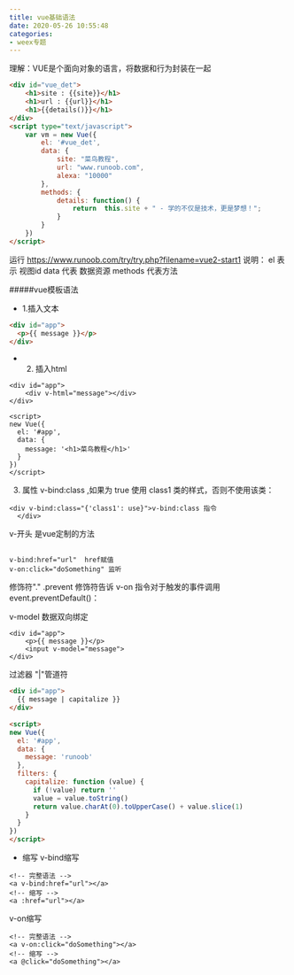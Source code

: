 ```yaml
---
title: vue基础语法
date: 2020-05-26 10:55:48
categories:
- weex专题
---
```


理解：VUE是个面向对象的语言，将数据和行为封装在一起

```html
<div id="vue_det">
    <h1>site : {{site}}</h1>
    <h1>url : {{url}}</h1>
    <h1>{{details()}}</h1>
</div>
<script type="text/javascript">
    var vm = new Vue({
        el: '#vue_det', 
        data: {
            site: "菜鸟教程",
            url: "www.runoob.com",
            alexa: "10000"
        },
        methods: {
            details: function() {
                return  this.site + " - 学的不仅是技术，更是梦想！";
            }
        }
    })
</script>
```
运行 https://www.runoob.com/try/try.php?filename=vue2-start1
说明：
el 表示 视图id
data 代表 数据资源
methods 代表方法

#####vue模板语法
* 1.插入文本
```html
<div id="app">
  <p>{{ message }}</p>
</div>
```
* 2. 插入html
```
<div id="app">
    <div v-html="message"></div>
</div>
    
<script>
new Vue({
  el: '#app',
  data: {
    message: '<h1>菜鸟教程</h1>'
  }
})
</script>
```

3. 属性
v-bind:class ,如果为 true 使用 class1 类的样式，否则不使用该类：
```
<div v-bind:class="{'class1': use}">v-bind:class 指令
  </div>
```
v-开头 是vue定制的方法
```

v-bind:href="url"  href赋值
v-on:click="doSomething" 监听
```

修饰符"."
.prevent 修饰符告诉 v-on 指令对于触发的事件调用 event.preventDefault()：
<form v-on:submit.prevent="onSubmit"></form>

v-model 数据双向绑定
```
<div id="app">
    <p>{{ message }}</p>
    <input v-model="message">
</div>
```
过滤器
"|"管道符
```html
<div id="app">
  {{ message | capitalize }}
</div>
    
<script>
new Vue({
  el: '#app',
  data: {
    message: 'runoob'
  },
  filters: {
    capitalize: function (value) {
      if (!value) return ''
      value = value.toString()
      return value.charAt(0).toUpperCase() + value.slice(1)
    }
  }
})
</script>
```

* 缩写
v-bind缩写
```
<!-- 完整语法 -->
<a v-bind:href="url"></a>
<!-- 缩写 -->
<a :href="url"></a>
```
v-on缩写
```
<!-- 完整语法 -->
<a v-on:click="doSomething"></a>
<!-- 缩写 -->
<a @click="doSomething"></a>
```
